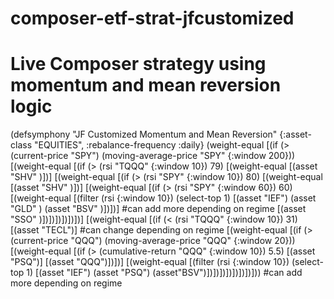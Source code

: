 # composer-etf-strat-jfcustomized
# Live Composer strategy using momentum and mean reversion logic


(defsymphony
 "JF Customized Momentum and Mean Reversion"
 {:asset-class "EQUITIES", :rebalance-frequency :daily}
 (weight-equal
  [(if
    (>
     (current-price "SPY")
     (moving-average-price "SPY" {:window 200}))
    [(weight-equal
      [(if
        (> (rsi "TQQQ" {:window 10}) 79)
        [(weight-equal
          [(asset "SHV" )])]
        [(weight-equal
          [(if
            (> (rsi "SPY" {:window 10}) 80)
            [(weight-equal
              [(asset "SHV" )])]
            [(weight-equal
              [(if
                (> (rsi "SPY" {:window 60}) 60)
                [(weight-equal
                  [(filter
                    (rsi {:window 10})
                    (select-top 1)
                    [(asset
                      "IEF")
                     (asset "GLD" )
                     (asset "BSV" )])])]
                     #can add more depending on regime
                [(asset "SSO" )])])])])])])]
    [(weight-equal
      [(if
        (< (rsi "TQQQ" {:window 10}) 31)
        [(asset "TECL")] #can change depending on regime
        [(weight-equal
          [(if
            (>
             (current-price "QQQ")
             (moving-average-price "QQQ" {:window 20}))
            [(weight-equal
              [(if
                (> (cumulative-return "QQQ" {:window 10}) 5.5)
                [(asset "PSQ")]
                [(asset "QQQ")])])]
            [(weight-equal
              [(filter
                (rsi {:window 10})
                (select-top 1)
                [(asset "IEF")
                 (asset "PSQ")
                 (asset"BSV")])])])])])])])])) #can add more depending on regime
